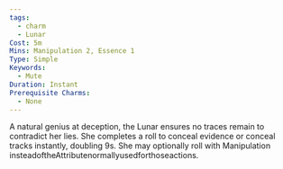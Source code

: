 ```yaml
---
tags:
  - charm
  - Lunar
Cost: 5m
Mins: Manipulation 2, Essence 1
Type: Simple
Keywords:
  - Mute
Duration: Instant
Prerequisite Charms:
  - None
---
```

A natural genius at deception, the Lunar ensures no traces remain to contradict her lies. She completes a roll to conceal evidence or conceal tracks instantly, doubling 9s. She may optionally roll with Manipulation insteadoftheAttributenormallyusedforthoseactions.